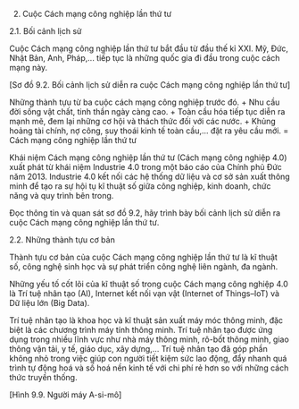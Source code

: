 2. Cuộc Cách mạng công nghiệp lần thứ tư

2.1. Bối cảnh lịch sử

Cuộc Cách mạng công nghiệp lần thứ tư bắt đầu từ đầu thế kỉ XXI. Mỹ, Đức, Nhật Bản, Anh, Pháp,... tiếp tục là những quốc gia đi đầu trong cuộc cách mạng này.

[Sơ đồ 9.2. Bối cảnh lịch sử diễn ra cuộc Cách mạng công nghiệp lần thứ tư]

Những thành tựu từ ba cuộc cách mạng công nghiệp trước đó. + Nhu cầu đời sống vật chất, tinh thần ngày càng cao. + Toàn cầu hóa tiếp tục diễn ra mạnh mẽ, đem lại những cơ hội và thách thức đối với các nước. + Khủng hoảng tài chính, nợ công, suy thoái kinh tế toàn cầu,... đặt ra yêu cầu mới. = Cách mạng công nghiệp lần thứ tư

Khái niệm Cách mạng công nghiệp lần thứ tư (Cách mạng công nghiệp 4.0) xuất phát từ khái niệm Industrie 4.0 trong một báo cáo của Chính phủ Đức năm 2013. Industrie 4.0 kết nối các hệ thống dữ liệu và cơ sở sản xuất thông minh để tạo ra sự hội tụ kĩ thuật số giữa công nghiệp, kinh doanh, chức năng và quy trình bên trong.

Đọc thông tin và quan sát sơ đồ 9.2, hãy trình bày bối cảnh lịch sử diễn ra cuộc Cách mạng công nghiệp lần thứ tư.

2.2. Những thành tựu cơ bản

Thành tựu cơ bản của cuộc Cách mạng công nghiệp lần thứ tư là kĩ thuật số, công nghệ sinh học và sự phát triển công nghệ liên ngành, đa ngành.

Những yếu tố cốt lõi của kĩ thuật số trong cuộc Cách mạng công nghiệp 4.0 là Trí tuệ nhân tạo (AI), Internet kết nối vạn vật (Internet of Things–IoT) và Dữ liệu lớn (Big Data).

Trí tuệ nhân tạo là khoa học và kĩ thuật sản xuất máy móc thông minh, đặc biệt là các chương trình máy tính thông minh. Trí tuệ nhân tạo được ứng dụng trong nhiều lĩnh vực như nhà máy thông minh, rô-bốt thông minh, giao thông vận tải, y tế, giáo dục, xây dựng,... Trí tuệ nhân tạo đã góp phần không nhỏ trong việc giúp con người tiết kiệm sức lao động, đẩy nhanh quá trình tự động hoá và số hoá nền kinh tế với chi phí rẻ hơn so với những cách thức truyền thống.

[Hình 9.9. Người máy A-si-mô]